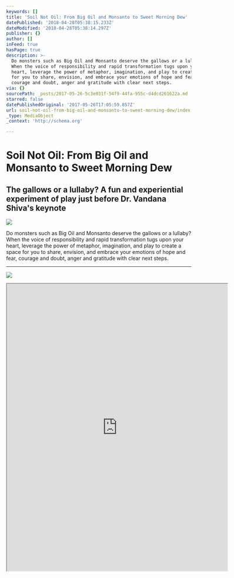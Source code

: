 ```yaml
---
keywords: []
title: 'Soil Not Oil: From Big Oil and Monsanto to Sweet Morning Dew'
datePublished: '2018-04-28T05:38:15.233Z'
dateModified: '2018-04-28T05:38:14.297Z'
publisher: {}
author: []
inFeed: true
hasPage: true
description: >-
  Do monsters such as Big Oil and Monsanto deserve the gallows or a lullaby?
  When the voice of responsibility and rapid transformation tugs upon your
  heart, leverage the power of metaphor, imagination, and play to create a space
  for you to share, envision, and embrace your emotions of hope and fear,
  courage and doubt, anger and gratitude with clear next steps.
via: {}
sourcePath: _posts/2017-05-26-5c3e031f-54f9-44fa-955c-d4dcd261622a.md
starred: false
datePublishedOriginal: '2017-05-26T17:05:59.857Z'
url: soil-not-oil-from-big-oil-and-monsanto-to-sweet-morning-dew/index.html
_type: MediaObject
_context: 'http://schema.org'

---
```

# Soil Not Oil: From Big Oil and Monsanto to Sweet Morning Dew

## The gallows or a lullaby? A fun and experiential experiment of play just before Dr. Vandana Shiva's keynote
![](https://s3-us-west-2.amazonaws.com/the-grid-img/p/b64cdace62c6b208300624284f1ec2731763807b.png)

Do monsters such as Big Oil and Monsanto deserve the gallows or a lullaby? When the voice of responsibility and rapid transformation tugs upon your heart, leverage the power of metaphor, imagination, and play to create a space for you to share, envision, and embrace your emotions of hope and fear, courage and doubt, anger and gratitude with clear next steps.

---

![](https://s3-us-west-2.amazonaws.com/the-grid-img/p/fba3aae964ed84025694e9671fd570b7b2ba9526.png)

<iframe src="https://drive.google.com/viewerng/viewer?url=http%3A//soilnotoilcoalition.org/wp-content/uploads/2015/09/SNO-Program_FINAL_7-singlePage.pdf&amp;embedded=true" width="600" height="780" style=""></iframe>